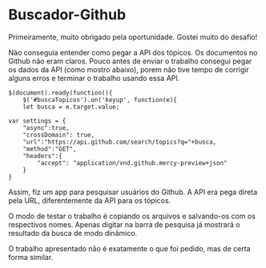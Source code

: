 # Buscador-Github


Primeiramente, muito obrigado pela oportunidade. Gostei muito do desafio!

Não conseguia entender como pegar a API dos tópicos. Os documentos no Github não eram claros. Pouco antes de enviar o trabalho consegui pegar os dados da API (como mostro abaixo), porem não tive tempo de corrigir alguns erros e terminar o trabalho usando essa API.

	$(document).ready(function(){
  		$('#buscaTopicos').on('keyup', function(e){
    	let busca = e.target.value;
	
    var settings = {
    	"async":true,
    	"crossDomain": true,
    	"url":"https://api.github.com/search/topics?q="+busca,
    	"method":"GET",
    	"headers":{
    		"accept": "application/vnd.github.mercy-preview+json"
    	}
    }

Assim, fiz um app para pesquisar usuários do Github. A API era pega direta pela URL, diferentemente da API para os tópicos.

O modo de testar o trabalho é copiando os arquivos e salvando-os com os respectivos nomes. Apenas digitar na barra de pesquisa já mostrará o resultado da busca de modo dinâmico.

O trabalho apresentado não é exatamente o que foi pedido, mas de certa forma similar.


